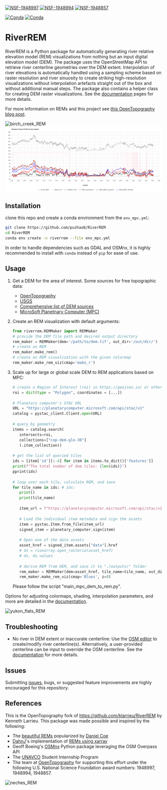[![NSF-1948997](https://img.shields.io/badge/NSF-1948997-blue.svg)](https://nsf.gov/awardsearch/showAward?AWD_ID=1948997) [![NSF-1948994](https://img.shields.io/badge/NSF-1948994-blue.svg)](https://nsf.gov/awardsearch/showAward?AWD_ID=1948994) [![NSF-1948857](https://img.shields.io/badge/NSF-1948857-blue.svg)](https://nsf.gov/awardsearch/showAward?AWD_ID=1948857)

[![Conda](https://img.shields.io/conda/v/conda-forge/riverrem?color=success)](https://anaconda.org/conda-forge/riverrem) [![Conda](https://img.shields.io/conda/dn/conda-forge/riverrem?color=success)](https://anaconda.org/conda-forge/riverrem)

# RiverREM

RiverREM is a Python package for automatically generating river relative elevation model (REM) visualizations from nothing but an input digital elevation model (DEM). The package uses the OpenStreetMap API to retrieve river centerline geometries over the DEM extent. Interpolation of river elevations is automatically handled using a sampling scheme based on raster resolution and river sinuosity to create striking high-resolution visualizations without interpolation artefacts straight out of the box and without additional manual steps. The package also contains a helper class for creating DEM raster visualizations. See the [documentation](https://opentopography.github.io/RiverREM/) pages for more details.

For more information on REMs and this project see [this OpenTopography blog post](https://opentopography.org/blog/new-package-automates-river-relative-elevation-model-rem-generation).

![birch_creek_REM](docs/pics/birch_crop.png)
![REM comparison](figures/REM_Comparison.png)

## Installation

clone this repo and create a conda environment from the `env_mpc.yml`:

```bash
git clone https://github.com/puzhao8/RiverREM
cd RiverREM
conda env create -n riverrem --file env_mpc.yml
```

In order to handle dependencies such as GDAL and OSMnx, it is highly recommended to install with `conda` instead of `pip` for ease of use. 

## Usage

1. Get a DEM for the area of interest. Some sources for free topographic data:

   - [OpenTopography](https://opentopography.org/)
   - [USGS](https://apps.nationalmap.gov/downloader/)
   - [Comprehensive list of DEM sources](https://github.com/DahnJ/Awesome-DEM)
   - [MicroSoft Planetnary Computer (MPC)](https://planetarycomputer.microsoft.com/dataset/cop-dem-glo-30)

2. Create an REM visualization with default arguments:

   ```python
   from riverrem.REMMaker import REMMaker
   # provide the DEM file path and desired output directory
   rem_maker = REMMaker(dem='/path/to/dem.tif', out_dir='/out/dir/')
   # create an REM
   rem_maker.make_rem()
   # create an REM visualization with the given colormap
   rem_maker.make_rem_viz(cmap='mako_r')
   ```

3. Scale up for large or global scale DEM to REM applications based on MPC:
   
   ```python
   # create a Region of Interest (roi) in https://geojson.io/ or other platform, copy and paster coordinates
   roi = dict(type = "Polygon", coordinates = [...])
   
   # Planetary computer's STAC URL
   URL = "https://planetarycomputer.microsoft.com/api/stac/v1"
   catalog = pystac_client.Client.open(URL)

   # query by geometry
   items = catalog.search(
      intersects=roi,
      collections=["cop-dem-glo-30"]
      ).item_collection()

   # get the list of queried tiles 
   ids = [item['id'][:-4] for item in items.to_dict()['features']]
   print(f"The total number of dem tiles: {len(ids)}")
   pprint(ids)

   # loop over each tile, calculate REM, and save 
   for tile_name in ids: # ids:
      print()
      print(tile_name)

      item_url = f"https://planetarycomputer.microsoft.com/api/stac/v1/collections/cop-dem-glo-30/items/{tile_name}_DEM"

      # Load the individual item metadata and sign the assets
      item = pystac.Item.from_file(item_url)
      signed_item = planetary_computer.sign(item)

      # Open one of the data assets 
      asset_href = signed_item.assets["data"].href
      # ds = rioxarray.open_rasterio(asset_href)
      # ds, ds.values

      # derive REM from DEM, and save it to "./outputs/" folder
      rem_maker = REMMaker(dem=asset_href, tile_name=tile_name, out_dir='./outputs')
      rem_maker.make_rem_viz(cmap='Blues', z=8)
   ```

   Please follow the script "main_mpc_dem_to_rem.py".


Options for adjusting colormaps, shading, interpolation parameters, and more are detailed in the [documentation](https://opentopography.github.io/RiverREM/).

![yukon_flats_REM](docs/pics/yukon_crop.png)

## Troubleshooting

- No river in DEM extent or inaccurate centerline: Use the [OSM editor](https://www.openstreetmap.org/edit) to 
  create/modify river centerline(s). Alternatively, a user-provided centerline can be input to override the OSM centerline. See the [documentation](https://opentopography.github.io/RiverREM) for more details.

## Issues

Submitting [issues](https://github.com/OpenTopography/RiverREM/issues), bugs, or suggested feature improvements are highly encouraged for this repository.

## References

This is the OpenTopography fork of https://github.com/klarrieu/RiverREM by Kenneth Larrieu. This package was made possible and inspired by the following:

- The [beautiful REMs](https://www.dnr.wa.gov/publications/ger_presentations_dmt_2016_coe.pdf) popularized by [Daniel Coe](https://dancoecarto.com/creating-rems-in-qgis-the-idw-method)
- [DahnJ](https://github.com/DahnJ)'s implementation of [REMs using xarray](https://github.com/DahnJ/REM-xarray)
- Geoff Boeing's [OSMnx](https://geoffboeing.com/publications/osmnx-complex-street-networks/) Python package leveraging the OSM Overpass API
- The [UNAVCO](https://www.unavco.org/) Student Internship Program
- The team at [OpenTopography](https://opentopography.org/) for supporting this effort under the following U.S. National Science Foundation award numbers: 1948997, 1948994, 1948857.


![neches_REM](docs/pics/neches_REM_view.png)
